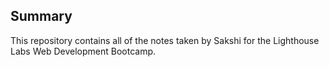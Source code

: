 ## Summary 

This repository contains all of the notes taken by Sakshi for the Lighthouse Labs Web Development Bootcamp.

